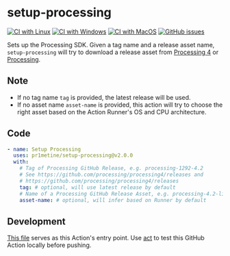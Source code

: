 # setup-processing

[![CI with Linux](https://github.com/ifP1/setup-processing/workflows/CI%20with%20Linux/badge.svg)](https://github.com/pr1metine/setup-processing/actions?query=workflow%3A%22CI+with+Linux%22)
[![CI with Windows](https://github.com/ifP1/setup-processing/workflows/CI%20with%20Windows/badge.svg)](https://github.com/pr1metine/setup-processing/actions?query=workflow%3A%22CI+with+Windows%22)
[![CI with MacOS](https://github.com/ifP1/setup-processing/workflows/CI%20with%20MacOS/badge.svg)](https://github.com/pr1metine/setup-processing/actions?query=workflow%3A%22CI+with+MacOS%22)
[![GitHub issues](https://img.shields.io/github/issues/ifP1/setup-processing)](https://github.com/pr1metine/setup-processing/issues)

Sets up the Processing SDK. Given a tag name and a release asset name, `setup-processing` will try to download a release asset from [Processing 4](https://github.com/processing/processing4/releases) or [Processing](https://github.com/processing/processing/releases).

## Note

- If no tag name `tag` is provided, the latest release will be used.
- If no asset name `asset-name` is provided, this action will try to choose the right asset based on the Action Runner's OS and CPU architecture.

## Code

```yaml
- name: Setup Processing
  uses: pr1metine/setup-processing@v2.0.0
  with:
    # Tag of Processing GitHub Release, e.g. processing-1292-4.2
    # See https://github.com/processing/processing4/releases and
    # https://github.com/processing/processing4/releases
    tag: # optional, will use latest release by default
    # Name of a Processing GitHub Release Asset, e.g. processing-4.2-linux-arm64.tgz
    asset-name: # optional, will infer based on Runner by default
```

## Development

[This file](src/index.ts) serves as this Action's entry point. Use [act](https://github.com/nektos/act) to test this GitHub Action locally before pushing.
